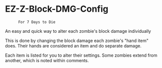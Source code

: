 # EZ-Z-Block-DMG-Config
          For 7 Days to Die
          
An easy and quick way to alter each zombie's block damage individually

This is done by changing the block damage each zombie's "hand item" does. Their hands are considered an item and do separate damage.

Each item is listed for you to alter their settings. Some zombies extend from another, which is noted within comments.
